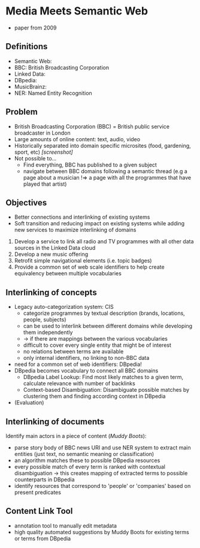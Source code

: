 # Media Meets Semantic Web

- paper from 2009

## Definitions

- Semantic Web:
- BBC: British Broadcasting Corporation
- Linked Data:
- DBpedia:
- MusicBrainz:
- NER: Named Entity Recognition

## Problem

- British Broadcasting Corporation (BBC) = British public service broadcaster in London
- Large amounts of online content: text, audio, video
- Historically separated into domain specific microsites (food, gardening, sport, etc) _[screenshot]_
- Not possible to...
    - Find everything, BBC has published to a given subject
    - navigate between BBC domains following a semantic thread (e.g a page about a musician !=> a page with all the programmes that have played that artist)

## Objectives

- Better connections and interlinking of existing systems
- Soft transition and reducing impact on existing systems while adding new services to maximize interlinking of domains

1. Develop a service to link all radio and TV programmes with all other data sources in the Linked Data cloud
2. Develop a new music offering
3. Retrofit simple navigational elements (i.e. topic badges)
4. Provide a common set of web scale identifiers to help create equivalency between multiple vocabularies

## Interlinking of concepts

- Legacy auto-categorization system: CIS
    - categorize programmes by textual description (brands, locations, people, subjects)
    - can be used to interlink between different domains while developing them independently
    - -> if there are mappings between the various vocabularies
    - difficult to cover every single entity that might be of interest
    - no relations between terms are available
    - only internal identifiers, no linking to non-BBC data
- need for a common set of web identifiers: DBpedia!
- DBpedia becomes vocabulary to connect all BBC domains
    - DBpedia Label Lookup: Find most likely matches to a given term, calculate relevance with number of backlinks
    - Context-based Disambiguation: Disambiguate possible matches by clustering them and finding according context in DBpedia
- (Evaluation)

## Interlinking of documents
Identify main actors in a piece of content (_Muddy Boots_):
- parse story body of BBC news URI and use NER system to extract main entities (just text, no semantic meaning or classification)
- an algorithm matches these to possible DBpedia resources
- every possible match of every term is ranked with contextual disambiguation -> this creates mapping of extracted terms to possible counterparts in DBpedia
- identify resources that correspond to 'people' or 'companies' based on present predicates

## Content Link Tool
- annotation tool to manually edit metadata
- high quality automated suggestions by Muddy Boots for existing terms or terms from DBpedia

